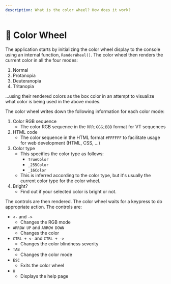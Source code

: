 ```yaml
---
description: What is the color wheel? How does it work?
---
```


# 🌈 Color Wheel

The application starts by initializing the color wheel display to the console using an internal function, `RenderWheel()`. The color wheel then renders the current color in all the four modes:

1. Normal
2. Protanopia
3. Deuteranopia
4. Tritanopia

...using their rendered colors as the box color in an attempt to visualize what color is being used in the above modes.

The color wheel writes down the following information for each color mode:

1. Color RGB sequence
   * The color RGB sequence in the `RRR;GGG;BBB` format for VT sequences
2. HTML code
   * The color sequence in the HTML format `#FFFFFF` to facilitate usage for web development (HTML, CSS, ...)
3. Color type
   * This specifies the color type as follows:
     * `TrueColor`
     * `_255Color`
     * `_16Color`
   * This is inferred according to the color type, but it's usually the current color type for the color wheel.
4. Bright?
   * Find out if your selected color is bright or not.

The controls are then rendered. The color wheel waits for a keypress to do appropriate action. The controls are:

* `<-` and `->`
  * Changes the RGB mode
* `ARROW UP` and `ARROW DOWN`
  * Changes the color
* `CTRL + <-` and `CTRL + ->`
  * Changes the color blindness severity
* `TAB`
  * Changes the color mode
* `ESC`
  * Exits the color wheel
* `H`
  * Displays the help page

